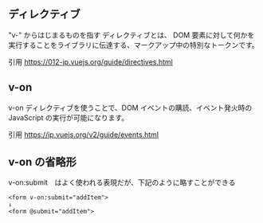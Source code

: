 ## ディレクティブ
"v-" からはじまるものを指す
ディレクティブとは、 DOM 要素に対して何かを実行することをライブラリに伝達する、マークアップ中の特別なトークンです。

引用
https://012-jp.vuejs.org/guide/directives.html

## v-on
v-on ディレクティブを使うことで、DOM イベントの購読、イベント発火時の JavaScript の実行が可能になります。

引用
https://jp.vuejs.org/v2/guide/events.html

## v-on の省略形

v-on:submit　はよく使われる表現だが、下記のように略すことができる

```
<form v-on:submit="addItem">
↓
<form @submit="addItem">
```